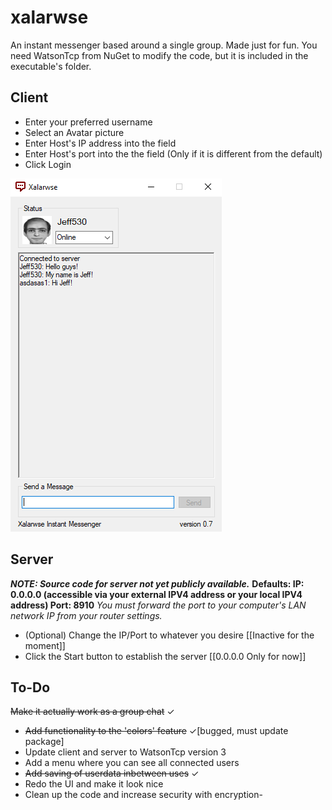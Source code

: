 # xalarwse
An instant messenger based around a single group.
Made just for fun. You need WatsonTcp from NuGet to modify the code, but it is included in the executable's folder.

## Client
- Enter your preferred username
- Select an Avatar picture
- Enter Host's IP address into the field
- Enter Host's port into the the field (Only if it is different from the default)
- Click Login

![Preview](preview2.png)

## Server
***NOTE: Source code for server not yet publicly available.***
**Defaults: IP: 0.0.0.0 (accessible via your external IPV4 address or your local IPV4 address) Port: 8910**
*You must forward the port to your computer's LAN network IP from your router settings.*

- (Optional) Change the IP/Port to whatever you desire [\[Inactive for the moment]\]
- Click the Start button to establish the server [\[0.0.0.0 Only for now]\]

## To-Do
~~Make it actually work as a group chat~~ ✓
- ~~Add functionality to the 'colors' feature~~ ✓\[bugged, must update package\]
- Update client and server to WatsonTcp version 3
- Add a menu where you can see all connected users
- ~~Add saving of userdata inbetween uses~~ ✓
- Redo the UI and make it look nice
- Clean up the code and increase security with encryption-
